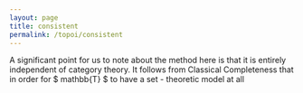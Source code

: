 ```yaml
---
layout: page
title: consistent
permalink: /topoi/consistent
---
```

A significant point for us to note about the method here is that it is entirely independent of category theory. It follows from Classical Completeness that in order for $ mathbb{T} $ to have a set - theoretic model at all
